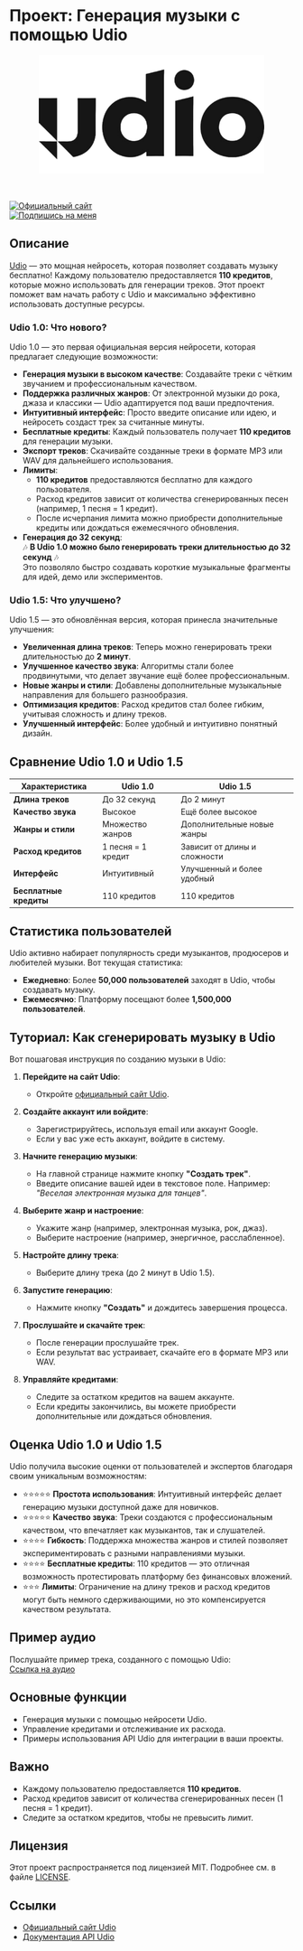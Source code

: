 # Проект: Генерация музыки с помощью Udio

<p align="center">
    <img src="https://raw.githubusercontent.com/Redcorehash/-udio/refs/heads/main/Udio_AI_Logo.png" width="400"/>
<p>
<br>

[![Официальный сайт](https://img.shields.io/badge/Официальный_сайт-Udio.com-blue?style=for-the-badge&logo=google-chrome)](https://www.udio.com)  
[![Подпишись на меня](https://img.shields.io/badge/Подпишись_на_меня-Udio-ff69b4?style=for-the-badge&logo=udio)](https://www.udio.com/creators/djcore)

## Описание
[Udio](https://www.udio.com) — это мощная нейросеть, которая позволяет создавать музыку бесплатно! Каждому пользователю предоставляется **110 кредитов**, которые можно использовать для генерации треков. Этот проект поможет вам начать работу с Udio и максимально эффективно использовать доступные ресурсы.

### Udio 1.0: Что нового?
Udio 1.0 — это первая официальная версия нейросети, которая предлагает следующие возможности:
- **Генерация музыки в высоком качестве**: Создавайте треки с чётким звучанием и профессиональным качеством.
- **Поддержка различных жанров**: От электронной музыки до рока, джаза и классики — Udio адаптируется под ваши предпочтения.
- **Интуитивный интерфейс**: Просто введите описание или идею, и нейросеть создаст трек за считанные минуты.
- **Бесплатные кредиты**: Каждый пользователь получает **110 кредитов** для генерации музыки.
- **Экспорт треков**: Скачивайте созданные треки в формате MP3 или WAV для дальнейшего использования.
- **Лимиты**:
  - **110 кредитов** предоставляются бесплатно для каждого пользователя.
  - Расход кредитов зависит от количества сгенерированных песен (например, 1 песня = 1 кредит).
  - После исчерпания лимита можно приобрести дополнительные кредиты или дождаться ежемесячного обновления.
- **Генерация до 32 секунд**:  
  🎶 **В Udio 1.0 можно было генерировать треки длительностью до 32 секунд** 🎶  
  Это позволяло быстро создавать короткие музыкальные фрагменты для идей, демо или экспериментов.

### Udio 1.5: Что улучшено?
Udio 1.5 — это обновлённая версия, которая принесла значительные улучшения:
- **Увеличенная длина треков**: Теперь можно генерировать треки длительностью до **2 минут**.
- **Улучшенное качество звука**: Алгоритмы стали более продвинутыми, что делает звучание ещё более профессиональным.
- **Новые жанры и стили**: Добавлены дополнительные музыкальные направления для большего разнообразия.
- **Оптимизация кредитов**: Расход кредитов стал более гибким, учитывая сложность и длину треков.
- **Улучшенный интерфейс**: Более удобный и интуитивно понятный дизайн.

## Сравнение Udio 1.0 и Udio 1.5

| Характеристика          | Udio 1.0                          | Udio 1.5                          |
|-------------------------|------------------------------------|------------------------------------|
| **Длина треков**        | До 32 секунд                      | До 2 минут                        |
| **Качество звука**      | Высокое                           | Ещё более высокое                 |
| **Жанры и стили**       | Множество жанров                  | Дополнительные новые жанры        |
| **Расход кредитов**     | 1 песня = 1 кредит                | Зависит от длины и сложности      |
| **Интерфейс**           | Интуитивный                       | Улучшенный и более удобный        |
| **Бесплатные кредиты**  | 110 кредитов                      | 110 кредитов                      |

## Статистика пользователей
Udio активно набирает популярность среди музыкантов, продюсеров и любителей музыки. Вот текущая статистика:
- **Ежедневно**: Более **50,000 пользователей** заходят в Udio, чтобы создавать музыку.
- **Ежемесячно**: Платформу посещают более **1,500,000 пользователей**.

## Туториал: Как сгенерировать музыку в Udio
Вот пошаговая инструкция по созданию музыки в Udio:

1. **Перейдите на сайт Udio**:
   - Откройте [официальный сайт Udio](https://www.udio.com).

2. **Создайте аккаунт или войдите**:
   - Зарегистрируйтесь, используя email или аккаунт Google.
   - Если у вас уже есть аккаунт, войдите в систему.

3. **Начните генерацию музыки**:
   - На главной странице нажмите кнопку **"Создать трек"**.
   - Введите описание вашей идеи в текстовое поле. Например:  
     *"Веселая электронная музыка для танцев"*.

4. **Выберите жанр и настроение**:
   - Укажите жанр (например, электронная музыка, рок, джаз).
   - Выберите настроение (например, энергичное, расслабленное).

5. **Настройте длину трека**:
   - Выберите длину трека (до 2 минут в Udio 1.5).

6. **Запустите генерацию**:
   - Нажмите кнопку **"Создать"** и дождитесь завершения процесса.

7. **Прослушайте и скачайте трек**:
   - После генерации прослушайте трек.
   - Если результат вас устраивает, скачайте его в формате MP3 или WAV.

8. **Управляйте кредитами**:
   - Следите за остатком кредитов на вашем аккаунте.
   - Если кредиты закончились, вы можете приобрести дополнительные или дождаться обновления.

## Оценка Udio 1.0 и Udio 1.5
Udio получила высокие оценки от пользователей и экспертов благодаря своим уникальным возможностям:
- ⭐⭐⭐⭐⭐ **Простота использования**: Интуитивный интерфейс делает генерацию музыки доступной даже для новичков.
- ⭐⭐⭐⭐⭐ **Качество звука**: Треки создаются с профессиональным качеством, что впечатляет как музыкантов, так и слушателей.
- ⭐⭐⭐⭐ **Гибкость**: Поддержка множества жанров и стилей позволяет экспериментировать с разными направлениями музыки.
- ⭐⭐⭐⭐ **Бесплатные кредиты**: 110 кредитов — это отличная возможность протестировать платформу без финансовых вложений.
- ⭐⭐⭐ **Лимиты**: Ограничение на длину треков и расход кредитов могут быть немного сдерживающими, но это компенсируется качеством результата.

## Пример аудио
Послушайте пример трека, созданного с помощью Udio:  
[Ссылка на аудио](https://www.udio.com/songs/asSa63Ydzyccs4h4x2KZhi)

## Основные функции
- Генерация музыки с помощью нейросети Udio.
- Управление кредитами и отслеживание их расхода.
- Примеры использования API Udio для интеграции в ваши проекты.

## Важно
- Каждому пользователю предоставляется **110 кредитов**.
- Расход кредитов зависит от количества сгенерированных песен (1 песня = 1 кредит).
- Следите за остатком кредитов, чтобы не превысить лимит.

## Лицензия
Этот проект распространяется под лицензией MIT. Подробнее см. в файле [LICENSE](LICENSE).

## Ссылки
- [Официальный сайт Udio](https://www.udio.com)
- [Документация API Udio](https://www.udio.com/api-docs)
